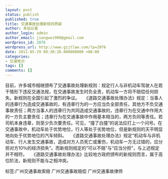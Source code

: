```yaml
---
layout: post
status: publish
published: true
title: 交通事故处理新规则质疑
author: 本站记者
author_login: admin
author_email: jiangwei909@gmail.com
wordpress_id: 2076
wordpress_url: http://www.gzjtlaw.com/?p=2076
date: 2011-05-29 09:30:28.000000000 +08:00
categories:
- 交通常识
tags: []
comments: []
---
```

目前，许多城市相继颁布了交通事故处理新规则：规定行人与非机动车驾驶人在若干情形下违反交通法规，在交通事故发生时负全责，机动车一方将不赔偿任何损失。新规则在全国引起了激烈的争议。　　《道路交通事故处理办法》规定：当事人的违章行为造成交通事故的，有违章行为的一方应当负全部责任，其他方不负交通事故责任；两方当事人的违章行为共同造成交通事故的，违章行为在交通中作用大的一方负主要责任；违章行为在交通事故中作用基本相当的，两方负同等责任。若司机本身违章，则至少负次要责任。可见，&ldquo;撞了白撞&rdquo;的说法应打上一个问号。在交通事故中，机动车处于优势地位，行人等处于劣势地位，但是新规则的天平明显地向处于优势地位的汽车倾斜。　　《道路交通事故处理办法》规定&ldquo;机动车与非机动车、行人发生交通事故，造成对方人员死亡或重伤，机动车一方无过错的，应分担对方10％的经济损失&rdquo;。而新规则规定的&ldquo;可以不赔&rdquo;与&ldquo;应当分担&rdquo;，与上述规定并不相符。　　《道路交通事故处理办法》比较地方政府颁布的新规则而言，属于高位阶法，新规则不能与之相冲突。标签:广州交通事故索赔 广州交通事故赔偿 广州交通事故律师
